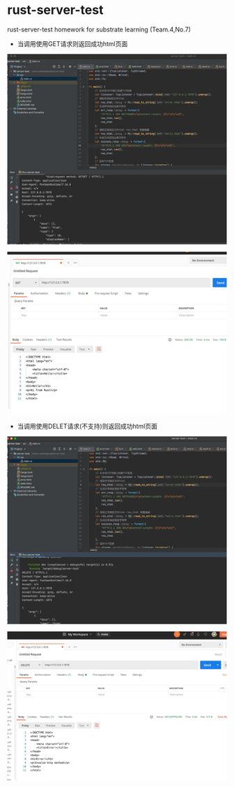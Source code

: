 # rust-server-test
rust-server-test homework for substrate learning (Team.4,No.7)

- 当调用使用GET请求则返回成功html页面

![成功请求页面](https://github.com/ziboilihua/rust-server-test/blob/main/images/success_request.jpg?raw=true)

![成功响应页面](https://github.com/ziboilihua/rust-server-test/blob/main/images/success_response.jpg?raw=true)


- 当调用使用DELET请求(不支持)则返回成功html页面

![失败请求页面](https://github.com/ziboilihua/rust-server-test/blob/main/images/error_request.jpg?raw=true)

![失败响应页面](https://github.com/ziboilihua/rust-server-test/blob/main/images/error_response.jpg?raw=true)

